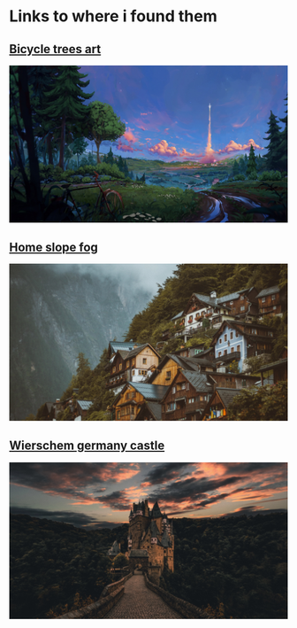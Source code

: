 # Links to where i found them

## [Bicycle trees art](https://wallpaperscraft.com/wallpaper/bicycle_trees_art_131605)
![bindsym-trees-art](./bicycle-trees-art-1920x1080.jpg)

## [Home slope fog](https://wallpaperscraft.com/wallpaper/home_slope_fog_164675)
![home-slope-fog](./home_slope_fog_164675_1920x1080.jpg)

## [Wierschem germany castle](https://wallpaperscraft.com/download/wierschem_germany_castle_trail_evening_sky_119771/1920x1080)
![germany-castle](./wierschem_germany_castle_trail_evening_sky_119771_1920x1080.jpg)
